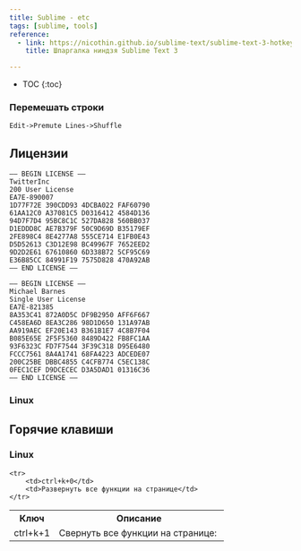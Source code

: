 ```yaml
---
title: Sublime - etc
tags: [sublime, tools]
reference:
  - link: https://nicothin.github.io/sublime-text/sublime-text-3-hotkeys.html
    title: Шпаргалка ниндзя Sublime Text 3

---
```


* TOC 
{:toc}

### Перемешать строки 
```Edit->Premute Lines->Shuffle ```

## Лицензии

```schema
—– BEGIN LICENSE —–
TwitterInc
200 User License
EA7E-890007
1D77F72E 390CDD93 4DCBA022 FAF60790
61AA12C0 A37081C5 D0316412 4584D136
94D7F7D4 95BC8C1C 527DA828 560BB037
D1EDDD8C AE7B379F 50C9D69D B35179EF
2FE898C4 8E4277A8 555CE714 E1FB0E43
D5D52613 C3D12E98 BC49967F 7652EED2
9D2D2E61 67610860 6D338B72 5CF95C69
E36B85CC 84991F19 7575D828 470A92AB
—— END LICENSE ——

```

```schema
—– BEGIN LICENSE —–
Michael Barnes
Single User License
EA7E-821385
8A353C41 872A0D5C DF9B2950 AFF6F667
C458EA6D 8EA3C286 98D1D650 131A97AB
AA919AEC EF20E143 B361B1E7 4C8B7F04
B085E65E 2F5F5360 8489D422 FB8FC1AA
93F6323C FD7F7544 3F39C318 D95E6480
FCCC7561 8A4A1741 68FA4223 ADCEDE07
200C25BE DBBC4855 C4CFB774 C5EC138C
0FEC1CEF D9DCECEC D3A5DAD1 01316C36
—— END LICENSE ——
```


### Linux

## Горячие клавиши

### Linux

<table>
    <tr>
        <th>Ключ</th>
        <th>Описание</th>
    </tr>
    <tr>
        <td>ctrl+k+1</td>
        <td>Свернуть все функции на странице: <img src="/doc/static/img/sublime-1.png" alt=""></td>
    </tr>

    <tr>
        <td>ctrl+k+0</td>
        <td>Развернуть все функции на странице</td>
    </tr>
</table>


